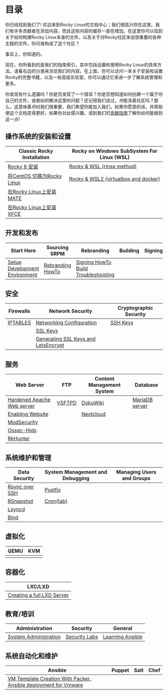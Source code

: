 # 目录

你已经找到我们了! 欢迎来到Rocky Linux的文档中心；我们很高兴你在这里。我们有许多贡献者在添加内容，而且这些内容的缓存一直在增加。在这里你可以找到关于如何构建Rocky Linux本身的文件，以及关于对Rocky社区来说很重要的各种主题的文件。你问谁构成了这个社区？

事实上，你知道的。

现在，你所看到的是我们的指南索引，其中包括设置和使用Rocky Linux的具体方法。请看右边的分类来浏览我们的内容。在上面，你可以访问一本关于安装和设置Rocky的完整书籍，以及一些高级实验室，你可以通过它来进一步了解系统管理和更多。

你发现有什么遗漏吗？你是否发现了一个错误？你是否想知道如何创建一个属于你自己的文件，或者如何解决这里的问题？还记得我们说过，*你*是洛基社区吗？那么，这意味着*你*对我们很重要，我们希望你能加入我们，如果你愿意的话，并帮助使这个文档变得更好。如果你对此感兴趣，请到我们的[贡献指南](https://github.com/rocky-linux/documentation/blob/main/README.md)了解你如何能做到这一点!

## 操作系统的安装和设置
| Classic Rocky Installation | Rocky on Windows SubSystem For Linux (WSL) |
| --- |  --- |
| [Rocky 8 安装](guides/rocky-8-installation.md) | [Rocky & WSL (rinse method)](guides/rocky_to_wsl_howto.md) |
| [将CentOS 切换为Rocky Linux](guides/migrate2rocky.md) | [Rocky & WSL2 (virtualbox and docker)](guides/import_rocky_to_wsl_howto.md) |
| [在Rocky Linux上安装MATE](guides/mate_installation.md) |  |
| [在Rocky Linux上安装XFCE](guides/xfce_installation.md) |  |

## 开发和发布

Start Here | Sourcing SRPM | Rebranding | Building | Signing | Deployment
--- | --- | --- | --- | --- | ---
[Setup Development Environment](guides/development/package_dev_start.md) | [Rebranding HowTo](guides/development/package_debranding.md) | [Signing HowTo](guides/development/package_signing.md) <br /> [Build Troubleshooting](guides/development/package_build_troubleshooting.md)


## 安全

| Firewalls | Network Security | Cryptographic Security |
| --- | --- | --- |
|[IPTABLES](guides/enabling_iptables_firewall.md) | [Networking Configuration](guides/basic_network_configuration.md) | [SSH Keys](guides/ssh_public_private_keys.md) |
| | [SSL Keys](guides/ssl_keys_https.md) |
| | [Generating SSL Keys and LetsEncrypt](guides/generating_ssl_keys_lets_encrypt.md) |


## 服务

| Web Server | FTP | Content Management System | Database |
| --- | --- | --- | --- |
|[Hardened Apache Web server](guides/apache_hardened_webserver/index.md) | [VSFTPD](guides/secure_ftp_server_vsftpd.md) | [DokuWiki](guides/dokuwiki_server.md) | [MariaDB server](guides/database_mariadb-server.md) |
|[Enabling Website](guides/apache-sites-enabled.md) | | [Nextcloud](guides/cloud_server_using_nextcloud.md) |  |
|[ModSecurity](guides/apache_hardened_webserver/modsecurity.md) | | |
|[Ossec-Hids](guides/apache_hardened_webserver/ossec-hids.md) | | |
|[RkHunter](guides/apache_hardened_webserver/rkhunter.md) | |  |

## 系统维护和管理

| Data Security | System Management and Debugging | Managing Users and Groups |
| --- | --- | ---
| [Rsync over SSH](guides/rsync_ssh.md) | [Postfix](guides/postfix_reporting.md) |  |
| [RSnapshot](guides/rsnapshot_backup.md) | [Cron(tab)](guides/cron_jobs_howto.md) |  |
| [Lsyncd](guides/mirroring_lsyncd.md) | |
| [Bind](guides/private_dns_server_using_bind.md) |  |

## 虚拟化

| QEMU | KVM |
| --- | --- |
| | |

## 容器化

| LXC/LXD |
| --- |
| [Creating a full LXD Server](guides/lxd_server.md) |

## 教育/培训

| Administration | Security | General |
|----------------|----------|---------|
| [System Administration](books/admin_guide/00-toc.md) | [Security Labs](labs/security/index.md) | [Learning Ansible](books/learning_ansible/index.md)

## 系统自动化和维护

| Ansible           | Puppet | Salt | Chef |
|-------------------|--------|------|------|
| [VM Template Creation With Packer, Ansible deployment for Vmware](guides/templates-automation-packer-vsphere.md) |  |   |   |
